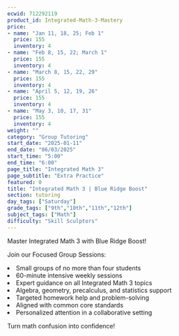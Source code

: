 ```yaml
---
ecwid: 712292119
product_id: Integrated-Math-3-Mastery
price:
- name: "Jan 11, 18, 25; Feb 1"
  price: 155
  inventory: 4
- name: "Feb 8, 15, 22; March 1"
  price: 155
  inventory: 4
- name: "March 8, 15, 22, 29"
  price: 155
  inventory: 4
- name: "April 5, 12, 19, 26"
  price: 155
  inventory: 4
- name: "May 3, 10, 17, 31"
  price: 155
  inventory: 4
weight: ""
category: "Group Tutoring"
start_date: "2025-01-11"
end_date: "06/03/2025"
start_time: "5:00"
end_time: "6:00"
page_title: "Integrated Math 3"
page_subtitle: "Extra Practice"
featured: 0
title: "Integrated Math 3 | Blue Ridge Boost"
section: tutoring
day_tags: ["Saturday"]
grade_tags: ["9th","10th","11th","12th"]
subject_tags: ["Math"]
difficulty: "Skill Sculptors"
---
```

<p>Master Integrated Math 3 with Blue Ridge Boost!</p><p>Join our Focused Group Sessions:</p><li> Small groups of no more than four students</li><li>60-minute intensive weekly sessions</li><li>Expert guidance on all Integrated Math 3 topics</li><li>Algebra, geometry, precalculus, and statistics support</li><li>Targeted homework help and problem-solving</li><li>Aligned with common core standards</li><li>Personalized attention in a collaborative setting</li><p>Turn math confusion into confidence!</p>
